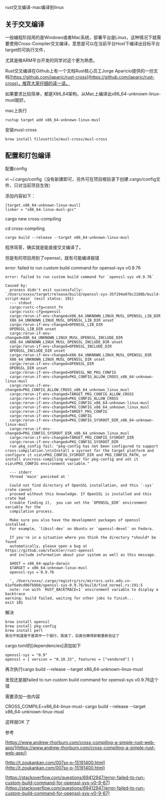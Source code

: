 rust交叉编译-mac编译到linux

## 关于交叉编译

一般编程阶段用的是Windows或者Mac系统，部署平台是Linux，这种情况下就需要使用Cross-Compiler交叉编译，意思是可以在当前平台Host下编译出目标平台target的可执行文件，

尤其是做ARM平台开发的同学对这个更为熟悉。

Rust交叉编译在Github上有一个文档Rust核心员工Jorge Aparicio提供的一份文档[https://github.com/japaric/rust-cross](https://github.com/japaric/rust-cross)，推荐大家仔细的读一读。

如果要求比较简单，都是X86_64架构，从Mac上编译出x86_64-unknown-linux-musl就好。

mac上执行

```
rustup target add x86_64-unknown-linux-musl
```

安装musl-cross

```
brew install filosottile/musl-cross/musl-cross
```

## 配置和打包编译

配置config

vi ~/.cargo/config（没有新建即可，另外可在项目根目录下创建.cargo/config文件，只对当前项目生效）

添加内容如下：

```
[target.x86_64-unknown-linux-musl]
linker = "x86_64-linux-musl-gcc"
```

cargo new cross-compiling

cd cross-compiling

```
cargo build --release --target x86_64-unknown-linux-musl
```

程序简答，确实就是能直接交叉编译了。

但是有的项目用到了openssl，就有可能编译报错

error: failed to run custom build command for openssl-sys v0.9.76

```
error: failed to run custom build command for `openssl-sys v0.9.76`

Caused by:
  process didn't exit successfully: `/Users/xxxxx/target/release/build/openssl-sys-35f194a97bc2188b/build-script-main` (exit status: 101)
  --- stdout
  cargo:rustc-cfg=const_fn
  cargo:rustc-cfg=openssl
  cargo:rerun-if-env-changed=X86_64_UNKNOWN_LINUX_MUSL_OPENSSL_LIB_DIR
  X86_64_UNKNOWN_LINUX_MUSL_OPENSSL_LIB_DIR unset
  cargo:rerun-if-env-changed=OPENSSL_LIB_DIR
  OPENSSL_LIB_DIR unset
  cargo:rerun-if-env-changed=X86_64_UNKNOWN_LINUX_MUSL_OPENSSL_INCLUDE_DIR
  X86_64_UNKNOWN_LINUX_MUSL_OPENSSL_INCLUDE_DIR unset
  cargo:rerun-if-env-changed=OPENSSL_INCLUDE_DIR
  OPENSSL_INCLUDE_DIR unset
  cargo:rerun-if-env-changed=X86_64_UNKNOWN_LINUX_MUSL_OPENSSL_DIR
  X86_64_UNKNOWN_LINUX_MUSL_OPENSSL_DIR unset
  cargo:rerun-if-env-changed=OPENSSL_DIR
  OPENSSL_DIR unset
  cargo:rerun-if-env-changed=OPENSSL_NO_PKG_CONFIG
  cargo:rerun-if-env-changed=PKG_CONFIG_ALLOW_CROSS_x86_64-unknown-linux-musl
  cargo:rerun-if-env-changed=PKG_CONFIG_ALLOW_CROSS_x86_64_unknown_linux_musl
  cargo:rerun-if-env-changed=TARGET_PKG_CONFIG_ALLOW_CROSS
  cargo:rerun-if-env-changed=PKG_CONFIG_ALLOW_CROSS
  cargo:rerun-if-env-changed=PKG_CONFIG_x86_64-unknown-linux-musl
  cargo:rerun-if-env-changed=PKG_CONFIG_x86_64_unknown_linux_musl
  cargo:rerun-if-env-changed=TARGET_PKG_CONFIG
  cargo:rerun-if-env-changed=PKG_CONFIG
  cargo:rerun-if-env-changed=PKG_CONFIG_SYSROOT_DIR_x86_64-unknown-linux-musl
  cargo:rerun-if-env-changed=PKG_CONFIG_SYSROOT_DIR_x86_64_unknown_linux_musl
  cargo:rerun-if-env-changed=TARGET_PKG_CONFIG_SYSROOT_DIR
  cargo:rerun-if-env-changed=PKG_CONFIG_SYSROOT_DIR
  run pkg_config fail: "pkg-config has not been configured to support cross-compilation.\n\nInstall a sysroot for the target platform and configure it via\nPKG_CONFIG_SYSROOT_DIR and PKG_CONFIG_PATH, or install a\ncross-compiling wrapper for pkg-config and set it via\nPKG_CONFIG environment variable."

  --- stderr
  thread 'main' panicked at '

  Could not find directory of OpenSSL installation, and this `-sys` crate cannot
  proceed without this knowledge. If OpenSSL is installed and this crate had
  trouble finding it,  you can set the `OPENSSL_DIR` environment variable for the
  compilation process.

  Make sure you also have the development packages of openssl installed.
  For example, `libssl-dev` on Ubuntu or `openssl-devel` on Fedora.

  If you're in a situation where you think the directory *should* be found
  automatically, please open a bug at https://github.com/sfackler/rust-openssl
  and include information about your system as well as this message.

  $HOST = x86_64-apple-darwin
  $TARGET = x86_64-unknown-linux-musl
  openssl-sys = 0.9.76

  ', /Users/xxxx/.cargo/registry/src/mirrors.ustc.edu.cn-61ef6e0cd06fb9b8/openssl-sys-0.9.76/build/find_normal.rs:191:5
  note: run with `RUST_BACKTRACE=1` environment variable to display a backtrace
warning: build failed, waiting for other jobs to finish...
exit 101
```

解决

```
brew install openssl
brew install pkg-config
brew install perl
我也不知道是不是其中一个就行，我装了，后面也懒得卸载重新验证了
```

cargo.toml的[dependencies]添加如下

```
openssl-sys = "0.9"
openssl = { version = "0.10.33", features = ["vendored"] }
```

再次执行cargo build --release --target x86_64-unknown-linux-musl

发现还是报failed to run custom build command for openssl-sys v0.9.76这个错

需要添加一些内容

CROSS_COMPILE=x86_64-linux-musl- cargo build --release --target x86_64-unknown-linux-musl

这样就OK 了

参考

[https://www.andrew-thorburn.com/cross-compiling-a-simple-rust-web-app/](https://www.andrew-thorburn.com/cross-compiling-a-simple-rust-web-app/)

[http://t.zoukankan.com/007sx-p-15191400.html](http://t.zoukankan.com/007sx-p-15191400.html)

[https://stackoverflow.com/questions/69412947/error-failed-to-run-custom-build-command-for-openssl-sys-v0-9-67](https://stackoverflow.com/questions/69412947/error-failed-to-run-custom-build-command-for-openssl-sys-v0-9-67)